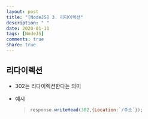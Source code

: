 ```yaml
---
layout: post
title: "[NodeJS] 3. 리다이렉션"
description: " "
date: 2020-01-11
tags: [NodeJS]
comments: true
share: true
---
```


## 리다이렉션

- 302는 리다이렉션한다는 의미

- 예시

  > ```Javascript
  > response.writeHead(302,{Location:`/주소`});
  > ```

